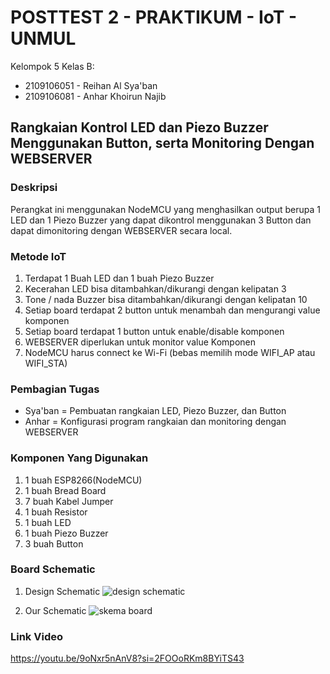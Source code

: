 # POSTTEST 2 - PRAKTIKUM - IoT - UNMUL

Kelompok 5 Kelas B:
- 2109106051 - Reihan Al Sya'ban
- 2109106081 - Anhar Khoirun Najib

## Rangkaian Kontrol LED dan Piezo Buzzer Menggunakan Button, serta Monitoring Dengan WEBSERVER
### Deskripsi 
Perangkat ini menggunakan NodeMCU yang menghasilkan output berupa 1 LED dan 1 Piezo Buzzer yang dapat dikontrol menggunakan 3 Button dan dapat dimonitoring dengan WEBSERVER secara local. 

### Metode IoT
1. Terdapat 1 Buah LED dan 1 buah Piezo Buzzer
2. Kecerahan LED bisa ditambahkan/dikurangi dengan kelipatan 3 
3. Tone / nada Buzzer bisa ditambahkan/dikurangi dengan kelipatan 10
4. Setiap board terdapat 2 button untuk menambah dan mengurangi value komponen
5. Setiap board terdapat 1 button untuk enable/disable komponen
6. WEBSERVER diperlukan untuk monitor value Komponen
7. NodeMCU harus connect ke Wi-Fi (bebas memilih mode WIFI_AP atau WIFI_STA)

### Pembagian Tugas 
- Sya'ban = Pembuatan rangkaian LED, Piezo Buzzer, dan Button
- Anhar = Konfigurasi program rangkaian dan monitoring dengan WEBSERVER

### Komponen Yang Digunakan 
1. 1 buah ESP8266(NodeMCU)
2. 1 buah Bread Board
3. 7 buah Kabel Jumper
4. 1 buah Resistor
5. 1 buah LED
6. 1 buah Piezo Buzzer
7. 3 buah Button

### Board Schematic
1. Design Schematic
   ![design schematic](https://github.com/Anhar12/posttest2-praktikum-iot-unmul/assets/92861249/ca6226eb-5e04-4d36-b596-f5dbe443c90a)

2. Our Schematic
   ![skema board](https://github.com/Anhar12/posttest2-praktikum-iot-unmul/assets/92861249/bfd9a8bd-1825-4a00-9bfd-d73f61474ead)

### Link Video
https://youtu.be/9oNxr5nAnV8?si=2FOOoRKm8BYiTS43
